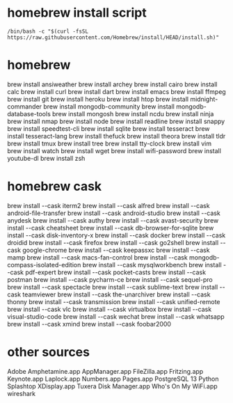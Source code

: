 # homebrew install script
`/bin/bash -c "$(curl -fsSL https://raw.githubusercontent.com/Homebrew/install/HEAD/install.sh)"`
# homebrew
brew install ansiweather
brew install archey
brew install cairo
brew install calc
brew install curl
brew install dart
brew install emacs
brew install ffmpeg
brew install git
brew install heroku
brew install htop
brew install midnight-commander
brew install mongodb-community
brew install mongodb-database-tools
brew install mongosh
brew install ncdu
brew install ninja
brew install nmap
brew install node
brew install readline
brew install snappy
brew install speedtest-cli
brew install sqlite
brew install tesseract
brew install tesseract-lang
brew install thefuck
brew install theora
brew install tldr
brew install tmux
brew install tree
brew install tty-clock
brew install vim
brew install watch
brew install wget
brew install wifi-password
brew install youtube-dl
brew install zsh
# homebrew cask
brew install --cask iterm2
brew install --cask alfred
brew install --cask android-file-transfer
brew install --cask android-studio
brew install --cask anydesk
brew install --cask authy
brew install --cask avast-security
brew install --cask cheatsheet
brew install --cask db-browser-for-sqlite
brew install --cask disk-inventory-x
brew install --cask docker
brew install --cask droidid
brew install --cask firefox
brew install --cask go2shell
brew install --cask google-chrome
brew install --cask keepassxc
brew install --cask mamp
brew install --cask macs-fan-control
brew install --cask mongodb-compass-isolated-edition
brew install --cask mysqlworkbench
brew install --cask pdf-expert
brew install --cask pocket-casts
brew install --cask postman
brew install --cask pycharm-ce
brew install --cask sequel-pro
brew install --cask spectacle
brew install --cask sublime-text
brew install --cask teamviewer
brew install --cask the-unarchiver
brew install --cask thonny
brew install --cask transmission
brew install --cask unified-remote
brew install --cask vlc
brew install --cask virtualbox
brew install --cask visual-studio-code
brew install --cask wechat
brew install --cask whatsapp
brew install --cask xmind
brew install --cask foobar2000
# other sources
Adobe
Amphetamine.app
AppManager.app
FileZilla.app
Fritzing.app
Keynote.app
Laplock.app
Numbers.app
Pages.app
PostgreSQL 13
Python
Splashtop XDisplay.app
Tuxera Disk Manager.app
Who's On My WiFi.app
wireshark

